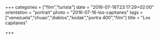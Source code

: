 +++
categories = ["film","turista"]
date = "2016-07-16T23:17:29+02:00"
orientation = "portrait"
photo = "2016-07-16-los-capitanes"
tags = ["venezuela","chuao","diablos","kodak","portra 400","film"]
title = "Los capitanes"

+++
